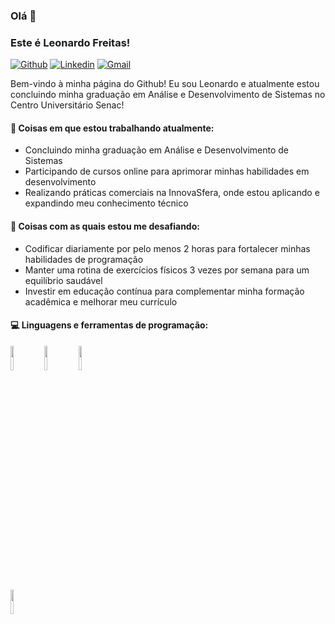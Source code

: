 ### Olá 👋 
### Este é Leonardo Freitas!

[![Github](https://img.shields.io/badge/-Github-000?style=flat&logo=Github&logoColor=white)]([https://github.com/LeoFreitasM])
[![Linkedin](https://img.shields.io/badge/-LinkedIn-blue?style=flat&logo=Linkedin&logoColor=white)](https://www.linkedin.com/in/leonardo-freitas-de-melo-90065a1b7/)
[![Gmail](https://img.shields.io/badge/-Gmail-c14438?style=flat&logo=Gmail&logoColor=white)](leofreitas798@gmail.com)

Bem-vindo à minha página do Github! Eu sou Leonardo e atualmente estou concluindo minha graduação em Análise e Desenvolvimento de Sistemas no Centro Universitário Senac!


#### 🌱 Coisas em que estou trabalhando atualmente:
- Concluindo minha graduação em Análise e Desenvolvimento de Sistemas
- Participando de cursos online para aprimorar minhas habilidades em desenvolvimento
- Realizando práticas comerciais na InnovaSfera, onde estou aplicando e expandindo meu conhecimento técnico

#### :muscle: Coisas com as quais estou me desafiando:
- Codificar diariamente por pelo menos 2 horas para fortalecer minhas habilidades de programação
- Manter uma rotina de exercícios físicos 3 vezes por semana para um equilíbrio saudável
- Investir em educação contínua para complementar minha formação acadêmica e melhorar meu currículo

#### :computer:  Linguagens e ferramentas de programação:
<p>

<code><img width="10%" src="https://www.vectorlogo.zone/logos/java/java-ar21.svg"></code>
<code><img width="10%" src="https://www.vectorlogo.zone/logos/mysql/mysql-ar21.svg"></code>
<code><img width="10%" src="https://www.vectorlogo.zone/logos/git-scm/git-scm-ar21.svg"></code>
<br />
<code><img width="10%" src="https://www.vectorlogo.zone/logos/tailwindcss/tailwindcss-ar21.svg"></code>
</p>
